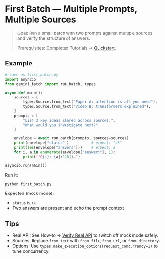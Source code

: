 # First Batch — Multiple Prompts, Multiple Sources

> Goal: Run a small batch with two prompts against multiple sources and verify the structure of answers.
>
> Prerequisites: Completed Tutorials → [Quickstart](quickstart.md).

## Example

```python
# save as first_batch.py
import asyncio
from gemini_batch import run_batch, types

async def main():
    sources = [
        types.Source.from_text("Paper A: attention is all you need"),
        types.Source.from_text("Video B: transformers explained"),
    ]
    prompts = [
        "List 3 key ideas shared across sources.",
        "What would you investigate next?",
    ]

    envelope = await run_batch(prompts, sources=sources)
    print(envelope["status"])          # expect: "ok"
    print(len(envelope["answers"]))    # expect: 2
    for i, a in enumerate(envelope["answers"], 1):
        print(f"Q{i}: {a[:120]}…")

asyncio.run(main())
```

Run it:

```bash
python first_batch.py
```

Expected (mock mode):

- `status` is `ok`
- Two answers are present and echo the prompt context

## Tips

- Real API: See How‑to → [Verify Real API](../how-to/verify-real-api.md) to switch off mock mode safely.
- Sources: Replace `from_text` with `from_file`, `from_url`, or `from_directory`.
- Options: Use `types.make_execution_options(request_concurrency=1)` to tune concurrency.
